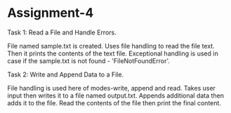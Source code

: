 # Assignment-4

Task 1: Read a File and Handle Errors.

File named sample.txt is created. Uses file handling to read the file text. Then it prints the contents of the text file. Exceptional handling is used in case if the sample.txt is not found - 'FileNotFoundError'. 


Task 2: Write and Append Data to a File.

File handling is used here of modes-write, append and read. Takes user input then writes it to a file named output.txt. Appends additional data then adds it to the file. Read the contents of the file then print the final content.

